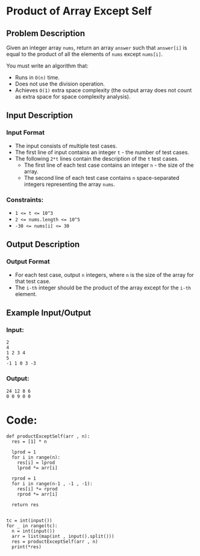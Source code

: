 # Product of Array Except Self

## Problem Description

Given an integer array `nums`, return an array `answer` such that `answer[i]` is equal to the product of all the elements of `nums` except `nums[i]`.

You must write an algorithm that:
- Runs in `O(n)` time.
- Does not use the division operation.
- Achieves `O(1)` extra space complexity (the output array does not count as extra space for space complexity analysis).

## Input Description

### Input Format
- The input consists of multiple test cases.
- The first line of input contains an integer `t` - the number of test cases.
- The following `2*t` lines contain the description of the `t` test cases.
  - The first line of each test case contains an integer `n` - the size of the array.
  - The second line of each test case contains `n` space-separated integers representing the array `nums`.

### Constraints:
- `1 <= t <= 10^3`
- `2 <= nums.length <= 10^5`
- `-30 <= nums[i] <= 30`

## Output Description

### Output Format
- For each test case, output `n` integers, where `n` is the size of the array for that test case.
- The `i-th` integer should be the product of the array except for the `i-th` element.

## Example Input/Output

### Input:

```
2
4
1 2 3 4
5
-1 1 0 3 -3
```
### Output:

```
24 12 8 6
0 0 9 0 0
```

# Code:

```
def productExceptSelf(arr , n):
  res = [1] * n
  
  lprod = 1
  for i in range(n):
    res[i] = lprod
    lprod *= arr[i]
    
  rprod = 1
  for i in range(n-1 , -1 , -1):
    res[i] *= rprod
    rprod *= arr[i]

  return res


tc = int(input())
for _ in range(tc):
  n = int(input())
  arr = list(map(int , input().split()))
  res = productExceptSelf(arr , n)
  print(*res)

```